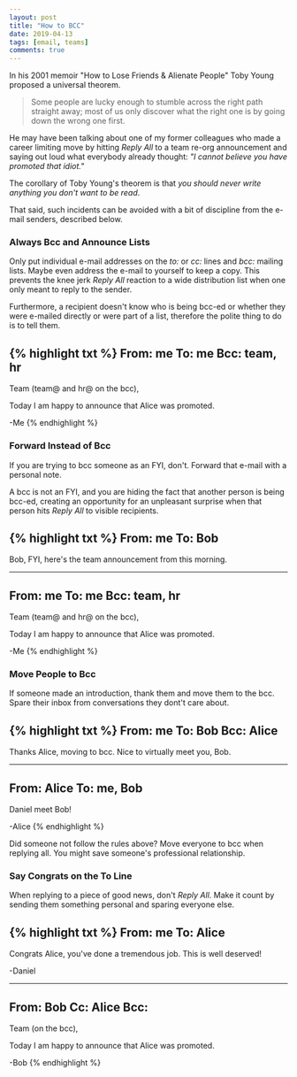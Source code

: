 ```yaml
---
layout: post
title: "How to BCC"
date: 2019-04-13
tags: [email, teams]
comments: true
---
```

In his 2001 memoir "How to Lose Friends & Alienate People" Toby Young proposed a universal theorem.

> Some people are lucky enough to stumble across the right path straight away; most of us only discover what the right one is by going down the wrong one first.

He may have been talking about one of my former colleagues who made a career limiting move by hitting _Reply All_ to a team re-org announcement and saying out loud what everybody already thought: _"I cannot believe you have promoted that idiot."_

The corollary of Toby Young's theorem is that _you should never write anything you don't want to be read_.

That said, such incidents can be avoided with a bit of discipline from the e-mail senders, described below.

### Always Bcc and Announce Lists

Only put individual e-mail addresses on the _to:_ or _cc:_ lines and _bcc:_ mailing lists. Maybe even address the e-mail to yourself to keep a copy. This prevents the knee jerk _Reply All_ reaction to a wide distribution list when one only meant to reply to the sender.

Furthermore, a recipient doesn't know who is being bcc-ed or whether they were e-mailed directly or were part of a list, therefore the polite thing to do is to tell them.

{% highlight txt %}
From: me
To: me
Bcc: team, hr
-------------

Team (team@ and hr@ on the bcc),

Today I am happy to announce that Alice was promoted.

-Me
{% endhighlight %}

### Forward Instead of Bcc

If you are trying to bcc someone as an FYI, don't. Forward that e-mail with a personal note.

A bcc is not an FYI, and you are hiding the fact that another person is being bcc-ed, creating an opportunity for an unpleasant surprise when that person hits _Reply All_ to visible recipients.

{% highlight txt %}
From: me
To: Bob
--------

Bob, FYI, here's the team announcement from this morning.

_________________________________________________________

From: me
To: me
Bcc: team, hr
-------------

Team (team@ and hr@ on the bcc),

Today I am happy to announce that Alice was promoted.

-Me
{% endhighlight %}

### Move People to Bcc

If someone made an introduction, thank them and move them to the bcc. Spare their inbox from conversations they dont't care about.

{% highlight txt %}
From: me
To: Bob
Bcc: Alice
----------

Thanks Alice, moving to bcc. Nice to virtually meet you, Bob.

______________________________________________________________

From: Alice
To: me, Bob
-----------

Daniel meet Bob!

-Alice
{% endhighlight %}

Did someone not follow the rules above? Move everyone to bcc when replying all. You might save someone's professional relationship.

### Say Congrats on the To Line

When replying to a piece of good news, don't _Reply All_. Make it count by sending them something personal and sparing everyone else.

{% highlight txt %}
From: me
To: Alice
---------

Congrats Alice, you've done a tremendous job. This is well deserved!

-Daniel
_______________________________________________________________________

From: Bob
Cc: Alice
Bcc:
---------

Team (on the bcc),

Today I am happy to announce that Alice was promoted.

-Bob
{% endhighlight %}
